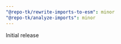 ```yaml
---
"@repo-tk/rewrite-imports-to-esm": minor
"@repo-tk/analyze-imports": minor
---
```


Initial release
